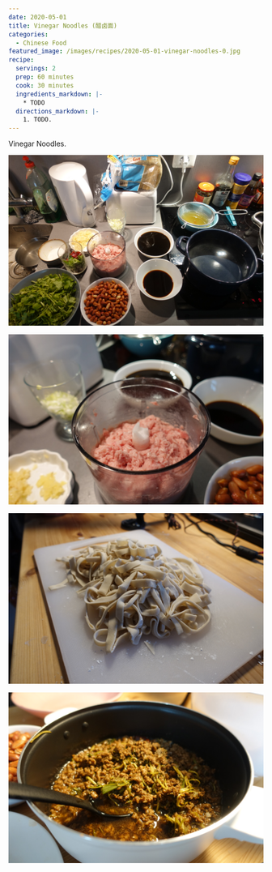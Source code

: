 ```yaml
---
date: 2020-05-01
title: Vinegar Noodles (醋卤面)
categories:
  - Chinese Food
featured_image: /images/recipes/2020-05-01-vinegar-noodles-0.jpg
recipe:
  servings: 2
  prep: 60 minutes
  cook: 30 minutes
  ingredients_markdown: |-
    * TODO
  directions_markdown: |-
    1. TODO.
---
```

Vinegar Noodles.

![pic](/images/recipes/2020-05-01-vinegar-noodles-1.jpg)

![pic](/images/recipes/2020-05-01-vinegar-noodles-2.jpg)

![pic](/images/recipes/2020-05-01-vinegar-noodles-3.jpg)

![pic](/images/recipes/2020-05-01-vinegar-noodles-4.jpg)